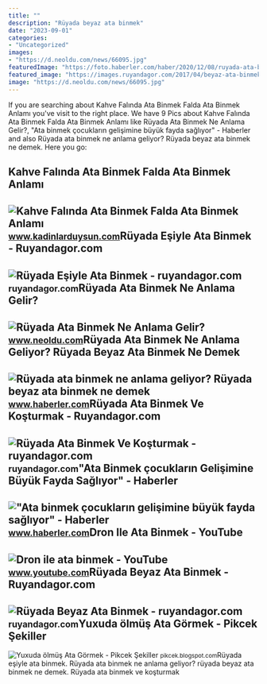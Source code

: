 ```yaml
---
title: ""
description: "Rüyada beyaz ata binmek"
date: "2023-09-01"
categories:
- "Uncategorized"
images:
- "https://d.neoldu.com/news/66095.jpg"
featuredImage: "https://foto.haberler.com/haber/2020/12/08/ruyada-ata-binmek-ne-anlama-geliyor-ruyada-beyaz-13787135_9621_m.jpg"
featured_image: "https://images.ruyandagor.com/2017/04/beyaz-ata-binmek-0219.jpg"
image: "https://d.neoldu.com/news/66095.jpg"
---
```


If you are searching about Kahve Falında Ata Binmek Falda Ata Binmek Anlamı you've visit to the right place. We have 9 Pics about Kahve Falında Ata Binmek Falda Ata Binmek Anlamı like Rüyada Ata Binmek Ne Anlama Gelir?, "Ata binmek çocukların gelişimine büyük fayda sağlıyor" - Haberler and also Rüyada ata binmek ne anlama geliyor? Rüyada beyaz ata binmek ne demek. Here you go:

Kahve Falında Ata Binmek Falda Ata Binmek Anlamı
------------------------------------------------

 ![Kahve Falında Ata Binmek Falda Ata Binmek Anlamı](https://www.kadinlarduysun.com/wp-content/uploads/2017/05/kahve-falinda-ata-binmek.jpg) <small>www.kadinlarduysun.com</small>Rüyada Eşiyle Ata Binmek - Ruyandagor.com
-----------------------------------------

 ![Rüyada Eşiyle Ata Binmek - ruyandagor.com](https://images.ruyandagor.com/2017/05/esiyle-ata-binmek-2157.jpg) <small>ruyandagor.com</small>Rüyada Ata Binmek Ne Anlama Gelir?
----------------------------------

 ![Rüyada Ata Binmek Ne Anlama Gelir?](https://d.neoldu.com/news/66095.jpg) <small>www.neoldu.com</small>Rüyada Ata Binmek Ne Anlama Geliyor? Rüyada Beyaz Ata Binmek Ne Demek
---------------------------------------------------------------------

 ![Rüyada ata binmek ne anlama geliyor? Rüyada beyaz ata binmek ne demek](https://foto.haberler.com/haber/2020/12/08/ruyada-ata-binmek-ne-anlama-geliyor-ruyada-beyaz-13787135_9621_m.jpg) <small>www.haberler.com</small>Rüyada Ata Binmek Ve Koşturmak - Ruyandagor.com
-----------------------------------------------

 ![Rüyada Ata Binmek Ve Koşturmak - ruyandagor.com](https://images.ruyandagor.com/2017/04/ata-binmek-ve-kosturmak-2144.jpg) <small>ruyandagor.com</small>"Ata Binmek çocukların Gelişimine Büyük Fayda Sağlıyor" - Haberler
------------------------------------------------------------------

 !["Ata binmek çocukların gelişimine büyük fayda sağlıyor" - Haberler](https://foto.haberler.com/haber/2020/10/21/ata-binmek-cocuklarin-gelisimine-buyuk-fayda-2-13681089_o.jpg) <small>www.haberler.com</small>Dron Ile Ata Binmek - YouTube
-----------------------------

 ![Dron ile ata binmek - YouTube](https://i.ytimg.com/vi/StFTAjWO5m0/maxresdefault.jpg) <small>www.youtube.com</small>Rüyada Beyaz Ata Binmek - Ruyandagor.com
----------------------------------------

 ![Rüyada Beyaz Ata Binmek - ruyandagor.com](https://images.ruyandagor.com/2017/04/beyaz-ata-binmek-0219.jpg) <small>ruyandagor.com</small>Yuxuda ölmüş Ata Görmek - Pikcek Şekiller
-----------------------------------------

 ![Yuxuda ölmüş Ata Görmek - Pikcek Şekiller](https://www.ruyatabirleri.com/wp-content/uploads/ata-binmek.jpeg) <small>pikcek.blogspot.com</small>Rüyada eşiyle ata binmek. Rüyada ata binmek ne anlama geliyor? rüyada beyaz ata binmek ne demek. Rüyada ata binmek ve koşturmak
